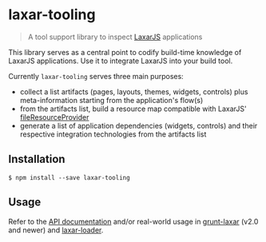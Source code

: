 # laxar-tooling

> A tool support library to inspect [LaxarJS][] applications

This library serves as a central point to codify build-time knowledge of LaxarJS applications.
Use it to integrate LaxarJS into your build tool.

Currently `laxar-tooling` serves three main purposes:

- collect a list artifacts (pages, layouts, themes, widgets, controls)
  plus meta-information starting from the application's flow(s)
- from the artifacts list, build a resource map compatible with LaxarJS' [fileResourceProvider][]
- generate a list of application dependencies (widgets, controls) and their respective integration
  technologies from the artifacts list


## Installation

```console
$ npm install --save laxar-tooling
```


## Usage

Refer to the [API documentation](docs/api) and/or real-world usage in
[grunt-laxar](https://github.com/LaxarJS/grunt-laxar) (v2.0 and newer) and
[laxar-loader](https://github.com/LaxarJS/laxar-loader).

[LaxarJS]: https://github.com/LaxarJS/laxar
[fileResourceProvider]: https://github.com/LaxarJS/laxar/blob/master/docs/api/file_resource_provider.js.md
